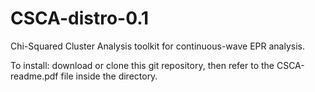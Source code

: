 # CSCA-distro-0.1
Chi-Squared Cluster Analysis toolkit for continuous-wave EPR analysis. 

To install: download or clone this git repository, then refer to the CSCA-readme.pdf file inside the directory. 
